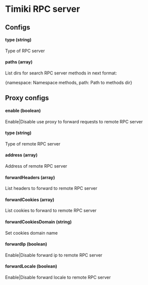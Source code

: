 # Timiki RPC server

## Configs

#### type (string)

Type of RPC server

#### paths (array)

List dirs for search RPC server methods in next format:

{namespace: Namespace methods, path: Path to methods dir}

## Proxy configs

#### enable (boolean)

Enable|Disable use proxy to forward requests to remote RPC server

#### type (string)

Type of remote RPC server

#### address (array)

Address of remote RPC server

#### forwardHeaders (array)

List headers to forward to remote RPC server

#### forwardCookies (array)

List cookies to forward to remote RPC server

#### forwardCookiesDomain (string)

Set cookies domain name

#### forwardIp (boolean)

Enable|Disable forward ip to remote RPC server

#### forwardLocale (boolean)

Enable|Disable forward locale to remote RPC server